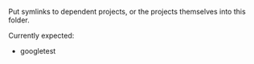 Put symlinks to dependent projects, or the projects themselves into this
folder.

Currently expected:
- googletest
